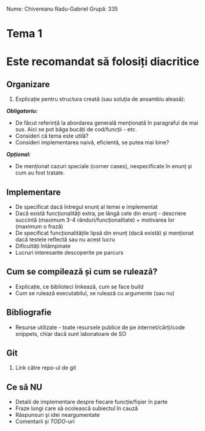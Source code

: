 Nume: Chivereanu Radu-Gabriel
Grupă: 335

# Tema 1

# Este recomandat să folosiți diacritice

## Organizare

1. Explicație pentru structura creată (sau soluția de ansamblu aleasă):

**_Obligatoriu:_**

- De făcut referință la abordarea generală menționată în paragraful de mai sus. Aici se pot băga bucăți de cod/funcții - etc.
- Consideri că tema este utilă?
- Consideri implementarea naivă, eficientă, se putea mai bine?

**_Opțional:_**

- De menționat cazuri speciale (corner cases), nespecificate în enunț și cum au fost tratate.

## Implementare

- De specificat dacă întregul enunț al temei e implementat
- Dacă există funcționalități extra, pe lângă cele din enunț - descriere succintă (maximum 3-4 rânduri/funcționalitate) + motivarea lor (maximum o frază)
- De specificat funcționalitățile lipsă din enunț (dacă există) și menționat dacă testele reflectă sau nu acest lucru
- Dificultăți întâmpinate
- Lucruri interesante descoperite pe parcurs

## Cum se compilează și cum se rulează?

- Explicație, ce biblioteci linkează, cum se face build
- Cum se rulează executabilul, se rulează cu argumente (sau nu)

## Bibliografie

- Resurse utilizate - toate resursele publice de pe internet/cărți/code snippets, chiar dacă sunt laboratoare de SO

## Git

1. Link către repo-ul de git

## Ce să **NU**

- Detalii de implementare despre fiecare funcție/fișier în parte
- Fraze lungi care să ocolească subiectul în cauză
- Răspunsuri și idei neargumentate
- Comentarii și _TODO_-uri

